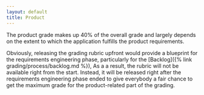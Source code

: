 ```yaml
---
layout: default
title: Product
---
```


The product grade makes up 40% of the overall grade and largely depends on the extent to which the application fulfills the product requirements.

Obviously, releasing the grading rubric upfront would provide a blueprint for the requirements engineering phase, particularly for the [Backlog]({% link grading/process/backlog.md  %}),
As a a result, the rubric will not be available right from the start.
Instead, it will be released right after the requirements engineering phase ended to give everybody a fair chance to get the maximum grade for the product-related part of the grading.